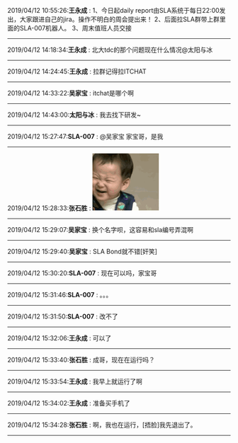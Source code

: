 2019/04/12 10:55:26:**王永成** : 1、今日起daily report由SLA系统于每日22:00发出，大家跟进自己的jira。操作不明白的周会提出来！
2、后面拉SLA群带上群里面的SLA-007机器人。
3、周末值班人员交接
*************************************************************************************
2019/04/12 14:18:34:**王永成** : 北大tdc的那个问题现在什么情况@太阳与冰 
*************************************************************************************
2019/04/12 14:24:45:**王永成** : 拉群记得拉ITCHAT
*************************************************************************************
2019/04/12 14:33:22:**吴家宝** : itchat是哪个啊
*************************************************************************************
2019/04/12 14:43:00:**太阳与冰** : 我去找下研发~
*************************************************************************************
2019/04/12 15:27:47:**SLA-007** : @吴家宝 家宝哥，是我
*************************************************************************************
2019/04/12 15:28:33:**张石胜** : ![图片如下](ATTACHMENT/1555054099.0529747.gif)
*******************************************************************************
2019/04/12 15:29:07:**吴家宝** : 换个名字呗，这容易和sla编号弄混啊
*************************************************************************************
2019/04/12 15:29:40:**吴家宝** : SLA Bond就不错[奸笑]
*************************************************************************************
2019/04/12 15:30:20:**SLA-007** : 现在可以吗，家宝哥
*************************************************************************************
2019/04/12 15:31:46:**SLA-007** : 。。。
*************************************************************************************
2019/04/12 15:31:50:**SLA-007** : 改不了
*************************************************************************************
2019/04/12 15:32:06:**王永成** : 可以了
*************************************************************************************
2019/04/12 15:33:40:**张石胜** : 成哥，现在在运行吗？
*************************************************************************************
2019/04/12 15:33:54:**王永成** : 我早上就运行了啊
*************************************************************************************
2019/04/12 15:34:02:**王永成** : 准备买手机了
*************************************************************************************
2019/04/12 15:34:28:**张石胜** : 啊，我也在运行，[捂脸]我先退出了。
*************************************************************************************
